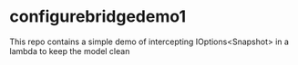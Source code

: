 # configurebridgedemo1
This repo contains a simple demo of intercepting IOptions&lt;Snapshot> in a lambda to keep the model clean 
